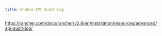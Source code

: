 ```yaml
---
title: Enable API Audit Log
---
```


https://rancher.com/docs/rancher/v2.6/en/installation/resources/advanced/api-audit-log/